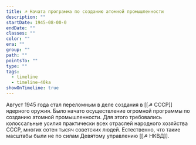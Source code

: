 ```yaml
---
title: ☭ Начата программа по созданию атомной промышленности
description: ""
startDate: 1945-08-00-0
endDate: ""
classes: ""
color: ""
era: ""
group: ""
path: ""
pointsTo: ""
type: ""
tags:
  - timeline
  - timeline-40ka
showOnTimeline: true
---
```

Август 1945 года стал переломным в деле создания в [[☭ СССР]] ядерного оружия. Было начато осуществление огромной программы по созданию атомной промышленности. Для этого требовались колоссальные усилия практически всех отраслей народного хозяйства СССР, многих сотен тысяч советских людей. Естественно, что такие масштабы были не по силам Девятому управлению [[☭ НКВД]].